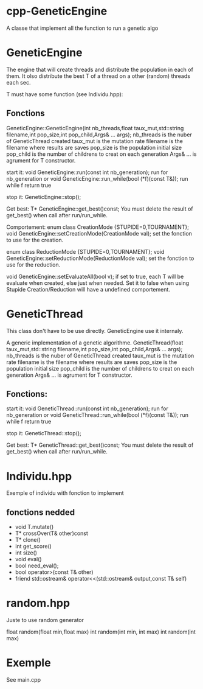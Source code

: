cpp-GeneticEngine
=================

A classe that implement all the function to run a genetic algo



GeneticEngine<T>
==================

The engine that will create threads and distribute the population in each of them. It olso distribute the best T of a thread on a other (random) threads each sec.

T must have some function (see Individu.hpp):

Fonctions
---------

GeneticEngine<T>::GeneticEngine(int nb_threads,float taux_mut,std::string filename,int pop_size,int pop_child,Args& ... args);
nb_threads is the nuber of GeneticThread<T> created
taux_mut is the mutation rate
filename is the filename where results are saves
pop_size is the population initial size
pop_child is the number of childrens to creat on each generation
Args& ... is agrument for T constructor.

start it:
void GeneticEngine<T>::run(const int nb_generation);
run for nb_generation
or
void GeneticEngine<T>::run_while(bool (*f)(const T&));
run while f return true

stop it:
GeneticEngine<T>::stop();

Get best:
T* GeneticEngine<T>::get_best()const;
You must delete the result of get_best() when call after run/run_while.


Comportement:
enum class CreationMode {STUPIDE=0,TOURNAMENT};
void GeneticEngine<T>::setCreationMode(CreationMode val);
set the fonction to use for the creation.

enum class ReductionMode {STUPIDE=0,TOURNAMENT};
void GeneticEngine<T>::setReductionMode(ReductionMode val);
set the fonction to use for the reduction.

void GeneticEngine<T>::setEvaluateAll(bool v);
if set to true, each T will be evaluate when created, else just when needed. Set it to false when using Stupide Creation/Reduction will have a undefined comportement.



GeneticThread<T>
================

This class don't have to be use directly. GeneticEngine<T> use it internaly.

A generic implementation of a genetic algorithme.
 GeneticThread(float taux_mut,std::string filename,int pop_size,int pop_child,Args& ... args);
nb_threads is the nuber of GeneticThread<T> created
taux_mut is the mutation rate
filename is the filename where results are saves
pop_size is the population initial size
pop_child is the number of childrens to creat on each generation
Args& ... is agrument for T constructor.


Fonctions:
---------

start it:
void GeneticThread<T>::run(const int nb_generation);
run for nb_generation
or
void GeneticThread<T>::run_while(bool (*f)(const T&));
run while f return true

stop it:
GeneticThread<T>::stop();

Get best:
T* GeneticThread<T>::get_best()const;
You must delete the result of get_best() when call after run/run_while.



Individu.hpp
============

Exemple of individu with fonction to implement

fonctions nedded
----------------

* void T.mutate()
* T* crossOver(T& other)const
* T* clone()
* int get_score()
* int size()
* void eval() 
* bool need_eval();
* bool operator>(const T& other)
* friend std::ostream& operator<<(std::ostream& output,const T& self)



random.hpp
==========

Juste to use random generator

float random(float min,float max)
int random(int min, int max)
int random(int max)

Exemple
=======

See main.cpp

